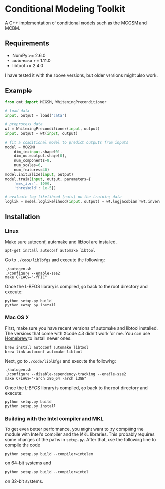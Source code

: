 # Conditional Modeling Toolkit

A C++ implementation of conditional models such as the MCGSM and MCBM.

## Requirements

* NumPy >= 2.6.0
* automake >= 1.11.0
* libtool >= 2.4.0

I have tested it with the above versions, but older versions might also work.

## Example

```python
from cmt import MCGSM, WhiteningPreconditioner

# load data
input, output = load('data')

# preprocess data
wt = WhiteningPreconditioner(input, output)
input, output = wt(input, output)

# fit a conditional model to predict outputs from inputs
model = MCGSM(
	dim_in=input.shape[0],
	dim_out=output.shape[0],
	num_components=8,
	num_scales=6,
	num_features=40)
model.initialize(input, output)
model.train(input, output, parameters={
	'max_iter': 1000,
	'threshold': 1e-5})

# evaluate log-likelihood [nats] on the training data
loglik = model.loglikelihood(input, output) + wt.logjacobian(*wt.inverse(input, output))
```

## Installation

### Linux

Make sure autoconf, automake and libtool are installed.

	apt-get install autoconf automake libtool

Go to `./code/liblbfgs` and execute the following:

	./autogen.sh
	./configure --enable-sse2
	make CFLAGS="-fPIC"

Once the L-BFGS library is compiled, go back to the root directory and execute:

	python setup.py build
	python setup.py install

### Mac OS X

First, make sure you have recent versions of automake and libtool installed. The versions that come
with Xcode 4.3 didn't work for me. You can use [Homebrew](http://mxcl.github.com/homebrew/) to install
newer ones.

	brew install autoconf automake libtool
	brew link autoconf automake libtool

Next, go to `./code/liblbfgs` and execute the following:

	./autogen.sh
	./configure --disable-dependency-tracking --enable-sse2
	make CFLAGS="-arch x86_64 -arch i386"

Once the L-BFGS library is compiled, go back to the root directory and execute:

	python setup.py build
	python setup.py install

### Building with the Intel compiler and MKL

To get even better performance, you might want to try compiling the module with Intel's compiler and
the MKL libraries. This probably requires some changes of the paths in `setup.py`. After that, use
the following line to compile the code

	python setup.py build --compiler=intelem

on 64-bit systems and

	python setup.py build --compiler=intel

on 32-bit systems.
